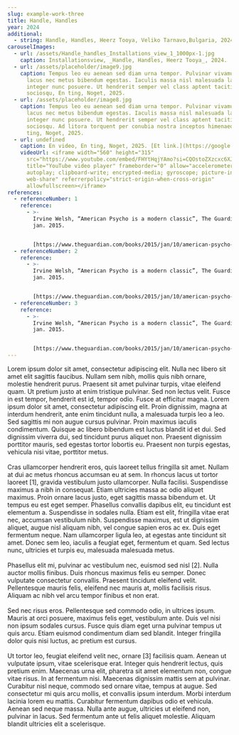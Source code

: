 ```yaml
---
slug: example-work-three
title: Handle, Handles
year: 2024
additional:
  - string: Handle, Handles, Heerz Tooya, Veliko Tarnavo,Bulgaria, 2024.
carouselImages:
  - url: /assets/Handle_handles_Installations_view_1_1000px-1.jpg
    caption: Installationsview, _Handle, Handles, Heerz Tooya_, 2024.
  - url: /assets/placeholder/image9.jpg
    caption: Tempus leo eu aenean sed diam urna tempor. Pulvinar vivamus fringilla
      lacus nec metus bibendum egestas. Iaculis massa nisl malesuada lacinia
      integer nunc posuere. Ut hendrerit semper vel class aptent taciti
      sociosqu, En ting, Noget, 2025.
  - url: /assets/placeholder/image8.jpg
    caption: Tempus leo eu aenean sed diam urna tempor. Pulvinar vivamus fringilla
      lacus nec metus bibendum egestas. Iaculis massa nisl malesuada lacinia
      integer nunc posuere. Ut hendrerit semper vel class aptent taciti
      sociosqu. Ad litora torquent per conubia nostra inceptos himenaeos, En
      ting, Noget, 2025.
  - url: undefined
    caption: En video, En ting, Noget, 2025. [Et link.](https://google.com/)
    videoUrl: <iframe width="560" height="315"
      src="https://www.youtube.com/embed/FHYtHqjYAmo?si=CQOstoZXzcxc6XJX"
      title="YouTube video player" frameborder="0" allow="accelerometer;
      autoplay; clipboard-write; encrypted-media; gyroscope; picture-in-picture;
      web-share" referrerpolicy="strict-origin-when-cross-origin"
      allowfullscreen></iframe>
references:
  - referenceNumber: 1
    reference:
      - >-
        Irvine Welsh, “American Psycho is a modern classic”, The Guardian, 10.
        jan. 2015.


        [https://www.theguardian.com/books/2015/jan/10/american-psycho-bret-easton-ellis-irvine-welsh](https://www.theguardian.com/books/2015/jan/10/american-psycho-bret-easton-ellis-irvine-welsh)
  - referenceNumber: 2
    reference:
      - >-
        Irvine Welsh, “American Psycho is a modern classic”, The Guardian, 10.
        jan. 2015.


        [https://www.theguardian.com/books/2015/jan/10/american-psycho-bret-easton-ellis-irvine-welsh](https://www.theguardian.com/books/2015/jan/10/american-psycho-bret-easton-ellis-irvine-welsh)
  - referenceNumber: 3
    reference:
      - >-
        Irvine Welsh, “American Psycho is a modern classic”, The Guardian, 10.
        jan. 2015.


        [https://www.theguardian.com/books/2015/jan/10/american-psycho-bret-easton-ellis-irvine-welsh](https://www.theguardian.com/books/2015/jan/10/american-psycho-bret-easton-ellis-irvine-welsh)
---
```

<p>Lorem ipsum dolor sit amet, consectetur adipiscing elit. Nulla nec libero sit amet elit sagittis faucibus. Nullam sem nibh, mollis quis nibh ornare, molestie hendrerit purus. Praesent sit amet pulvinar turpis, vitae eleifend quam. Ut pretium justo at enim tristique pulvinar. Sed non lectus velit. Fusce in est tempor, hendrerit est id, tempor odio. Fusce at efficitur magna. Lorem ipsum dolor sit amet, consectetur adipiscing elit. Proin dignissim, magna at interdum hendrerit, ante enim tincidunt nulla, a malesuada turpis leo a leo. Sed sagittis mi non augue cursus pulvinar. Proin maximus iaculis condimentum. Quisque ac libero bibendum est luctus blandit id et dui. Sed dignissim viverra dui, sed tincidunt purus aliquet non. Praesent dignissim porttitor mauris, sed egestas tortor lobortis eu. Praesent non turpis egestas, vehicula nisi vitae, porttitor metus. <br><br>Cras ullamcorper hendrerit eros, quis laoreet tellus fringilla sit amet. Nullam at dui ac metus rhoncus accumsan eu at sem. In rhoncus lacus ut tortor laoreet [1], gravida vestibulum justo ullamcorper. Nulla facilisi. Suspendisse maximus a nibh in consequat. Etiam ultricies massa ac odio aliquet maximus. Proin ornare lacus justo, eget sagittis massa bibendum et. Ut tempus eu est eget semper. Phasellus convallis dapibus elit, eu tincidunt est elementum a. Suspendisse in sodales nulla. Etiam est elit, fringilla vitae erat nec, accumsan vestibulum nibh. Suspendisse maximus, est ut dignissim aliquet, augue nisl aliquam nibh, vel congue sapien eros ac ex. Duis eget fermentum neque. Nam ullamcorper ligula leo, at egestas ante tincidunt sit amet. Donec sem leo, iaculis a feugiat eget, fermentum et quam. Sed lectus nunc, ultricies et turpis eu, malesuada malesuada metus. <br><br>Phasellus elit mi, pulvinar ac vestibulum nec, euismod sed nisl [2]. Nulla auctor mollis finibus. Duis rhoncus maximus felis eu semper. Donec vulputate consectetur convallis. Praesent tincidunt eleifend velit. Pellentesque mauris felis, eleifend nec mauris at, mollis facilisis risus. Aliquam ac nibh vel arcu tempor finibus et non erat. <br><br>Sed nec risus eros. Pellentesque sed commodo odio, in ultrices ipsum. Mauris at orci posuere, maximus felis eget, vestibulum ante. Duis vel nisi non ipsum sodales cursus. Fusce quis diam eget urna pulvinar tempus ut quis arcu. Etiam euismod condimentum diam sed blandit. Integer fringilla dolor quis nisi luctus, ac pretium est cursus. <br><br>Ut tortor leo, feugiat eleifend velit nec, ornare [3] facilisis quam. Aenean ut vulputate ipsum, vitae scelerisque erat. Integer quis hendrerit lectus, quis pretium enim. Maecenas urna elit, pharetra sit amet elementum non, congue vitae risus. In at fermentum nisi. Maecenas dignissim mattis sem at pulvinar. Curabitur nisl neque, commodo sed ornare vitae, tempus at augue. Sed consectetur mi quis arcu mollis, et convallis ipsum interdum. Morbi interdum lacinia lorem eu mattis. Curabitur fermentum dapibus odio et vehicula. Aenean sed neque massa. Nulla ante augue, ultricies ut eleifend non, pulvinar in lacus. Sed fermentum ante ut felis aliquet molestie. Aliquam blandit ultricies elit a scelerisque.</p>